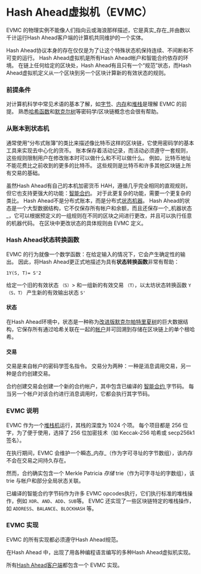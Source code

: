 # Hash Ahead虚拟机（EVMC）

EVMC 的物理实例不能像人们指向云或海浪那样描述，它是真实_存在_并由数以千计运行Hash Ahead客户端的计算机共同维护的一个实体。

Hash Ahead协议本身的存在仅仅是为了让这个特殊状态机保持连续、不间断和不可变的运行。 Hash Ahead虚拟机是所有Hash Ahead帐户和智能合约依存的环境。 在链上任何给定的区块处，Hash Ahead有且只有一个“规范”状态，而Hash Ahead虚拟机定义从一个区块到另一个区块计算新的有效状态的规则。

### 前提条件 <a href="#prerequisites" id="prerequisites"></a>

对计算机科学中常见术语的基本了解，如[字节](https://wikipedia.org/wiki/Byte)、[内存](https://wikipedia.org/wiki/Computer\_memory)和[堆栈](https://wikipedia.org/wiki/Stack\_\(abstract\_data\_type\))是理解 EVMC 的前提。 熟悉[哈希函数](https://wikipedia.org/wiki/Cryptographic\_hash\_function)和[默克尔树](https://wikipedia.org/wiki/Merkle\_tree)等密码学/区块链概念也会很有帮助。

### 从账本到状态机 <a href="#from-ledger-to-state-machine" id="from-ledger-to-state-machine"></a>

通常使用“分布式账簿”的类比来描述像比特币这样的区块链，它使用密码学的基本工具来实现去中心化的货币。 账本保存着活动记录，而活动必须遵守一套规则，这些规则限制用户在修改账本时可以做什么和不可以做什么。 例如，比特币地址不能花费比之前收到的更多的比特币。 这些规则是比特币和许多其他区块链上所有交易的基础。

虽然Hash Ahead有自己的本机加密货币 HAH，遵循几乎完全相同的直观规则，但它也支持更强大的功能：[智能合约](../../hash-ahead-dui-zhan/zhi-neng-he-yue/)。 对于此更复杂的功能，需要一个更复杂的类比。 Hash Ahead不是分布式账本，而是分布式[状态机器](https://wikipedia.org/wiki/Finite-state\_machine)。 Hash Ahead的状态是一个大型数据结构，它不仅保存所有帐户和余额，而且还保存一个_机器状态_，它可以根据预定义的一组规则在不同的区块之间进行更改，并且可以执行任意的机器代码。 在区块中更改状态的具体规则由 EVMC 定义。

### Hash Ahead状态转换函数 <a href="#the-ethereum-state-transition-function" id="the-ethereum-state-transition-function"></a>

EVMC 的行为就像一个数学函数：在给定输入的情况下，它会产生确定性的输出。 因此，将Hash Ahead更正式地描述为具有**状态转换函数**非常有帮助：

```
1Y(S, T)= S'2
```

给定一个旧的有效状态 `（S）`> 和一组新的有效交易 `（T）`，以太坊状态转换函数 `Y（S，T）` 产生新的有效输出状态 `S'`

#### 状态 <a href="#state" id="state"></a>

在Hash Ahead环境中，状态是一种称为[改进版默克尔帕特里夏树](../../gao-ji/shu-ju-jie-gou-yu-bian-ma/mo-ke-er-qian-zhui-shu.md)的巨大数据结构，它保存所有通过哈希关联在一起的[帐户](../zhang-hu.md)并可回溯到存储在区块链上的单个根哈希。

#### 交易 <a href="#transactions" id="transactions"></a>

交易是来自帐户的密码学签名指令。 交易分为两种：一种是消息调用交易，另一种是合约创建交易。

合约创建交易会创建一个新的合约帐户，其中包含已编译的 [智能合约](https://ethereum.org/zh/developers/docs/smart-contracts/anatomy/)[ ](../../hash-ahead-dui-zhan/zhi-neng-he-yue/)字节码。 每当另一个帐户对该合约进行消息调用时，它都会执行其字节码。

### EVMC 说明 <a href="#evm-instructions" id="evm-instructions"></a>

EVMC 作为一个[堆栈机](https://wikipedia.org/wiki/Stack\_machine)运行，其栈的深度为 1024 个项。 每个项目都是 256 位字，为了便于使用，选择了 256 位加密技术（如 Keccak-256 哈希或 secp256k1 签名）。

在执行期间，EVMC 会维护一个瞬态_内存_（作为字可寻址的字节数组），该内存不会在交易之间持久存在。

然而，合约确实包含一个 Merkle Patricia _存储_ trie（作为可字寻址的字数组），该 trie 与帐户和部分全局状态关联。

已编译的智能合约字节码作为许多 EVMC opcodes执行，它们执行标准的堆栈操作，例如 `XOR`、`AND`、`ADD`、`SUB`等。 EVMC 还实现了一些区块链特定的堆栈操作，如 `ADDRESS`、`BALANCE`、`BLOCKHASH` 等。

### EVMC 实现 <a href="#evm-implementations" id="evm-implementations"></a>

EVMC 的所有实现都必须遵守Hash Ahead规范。

在Hash Ahead 中，出现了用各种编程语言编写的多种Hash Ahead虚拟机实现。

所有[Hash Ahead客户端](../jie-dian-yu-ke-hu-duan/)都包含一个 EVMC 实现。
